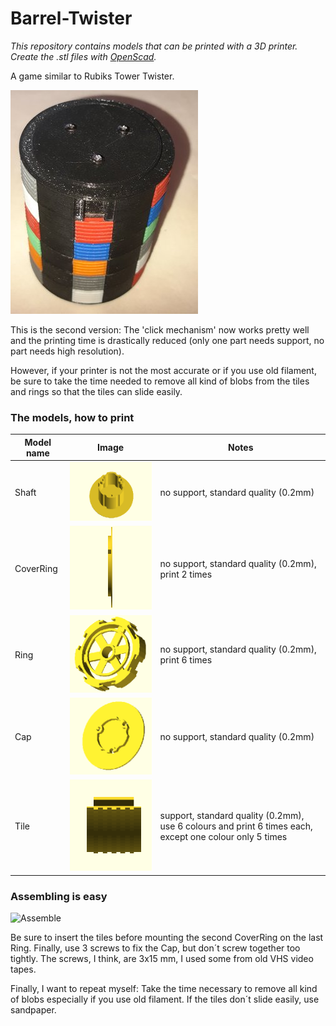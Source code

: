 # Barrel-Twister

*This repository contains models that can be printed with a 3D printer. Create the .stl files with [OpenScad](https://openscad.org/).*

A game similar to Rubiks Tower Twister.

![Photo](https://github.com/Moon70/Barrel-Twister/blob/main/images/Photo.jpg?raw=true)



This is the second version: The 'click mechanism' now works pretty well and the printing time is drastically reduced (only one part needs support, no part needs high resolution).

However, if your printer is not the most accurate or if you use old filament, be sure to take the time needed to remove all kind of blobs from the tiles and rings so that the tiles can slide easily. 



### The models, how to print

| Model name | Image                                                        | Notes                                                        |
| ---------- | ------------------------------------------------------------ | ------------------------------------------------------------ |
| Shaft      | ![Shaft](https://github.com/Moon70/Barrel-Twister/blob/main/images/Shaft.gif?raw=true) | no support, standard quality (0.2mm)                         |
| CoverRing  | ![CoverRing](https://github.com/Moon70/Barrel-Twister/blob/main/images/CoverRing.gif?raw=true) | no support, standard quality (0.2mm), print 2 times          |
| Ring       | ![Ring](https://github.com/Moon70/Barrel-Twister/blob/main/images/Ring.gif?raw=true)   | no support, standard quality (0.2mm), print 6 times          |
| Cap        | ![Cap](https://github.com/Moon70/Barrel-Twister/blob/main/images/Cap.gif?raw=true)     | no support, standard quality (0.2mm)                         |
| Tile       | ![Tile](https://github.com/Moon70/Barrel-Twister/blob/main/images/Tile.gif?raw=true)   | support, standard quality (0.2mm), use 6 colours and print 6 times each, except one colour only 5 times |



### Assembling is easy

![Assemble](P:\GitHub\OpenScad\Barrel-Twister\images\Assemble.png)

Be sure to insert the tiles before mounting the second CoverRing on the last Ring. Finally, use 3 screws to fix the Cap, but don´t screw together too tightly. The screws, I think, are 3x15 mm, I used some from old VHS video tapes.

Finally, I want to repeat myself: Take the time necessary to remove all kind of blobs especially if you use old filament. If the tiles don´t slide easily, use sandpaper.